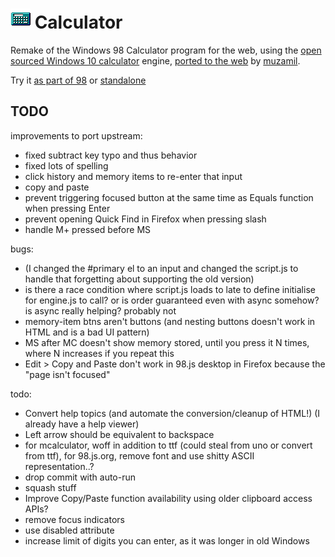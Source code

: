 # ![](../../images/icons/calculator-32x32.png) Calculator

Remake of the Windows 98 Calculator program for the web, using the [open sourced Windows 10 calculator](https://github.com/microsoft/calculator) engine, [ported to the web](https://github.com/muzam1l/mcalculator) by [muzamil](https://github.com/muzam1l).

Try it [as part of 98](https://98.js.org/) or [standalone](https://98.js.org/programs/calculator/)

## TODO


improvements to port upstream:
- fixed subtract key typo and thus behavior
- fixed lots of spelling
- click history and memory items to re-enter that input
- copy and paste
- prevent triggering focused button at the same time as Equals function when pressing Enter
- prevent opening Quick Find in Firefox when pressing slash
- handle M+ pressed before MS

bugs:
- (I changed the #primary el to an input and changed the script.js to handle that forgetting about supporting the old version)
- is there a race condition where script.js loads to late to define initialise for engine.js to call? or is order guaranteed even with async somehow? is async really helping? probably not
- memory-item btns aren't buttons (and nesting buttons doesn't work in HTML and is a bad UI pattern)
- MS after MC doesn't show memory stored, until you press it N times, where N increases if you repeat this
- Edit > Copy and Paste don't work in 98.js desktop in Firefox because the "page isn't focused"


todo:
- Convert help topics (and automate the conversion/cleanup of HTML!) (I already have a help viewer)
- Left arrow should be equivalent to backspace
- for mcalculator, woff in addition to ttf (could steal from uno or convert from ttf), for 98.js.org, remove font and use shitty ASCII representation..?
- drop commit with auto-run
- squash stuff
- Improve Copy/Paste function availability using older clipboard access APIs?
- remove focus indicators
- use disabled attribute
- increase limit of digits you can enter, as it was longer in old Windows

